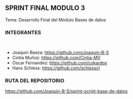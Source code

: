 ## SPRINT FINAL MODULO 3
Tema: Desarrollo Final del Módulo Bases de datos
​
### INTEGRANTES
​
- Joaquin Baeza: https://github.com/Joaquin-B-S
- Cintia Muñoz: https://github.com/Cintia-MV
- Oscar Fernandez: https://github.com/cokardox 
- Hans Schiess: https://github.com/schiesscl
​
### RUTA DEL REPOSITORIO
https://github.com/Joaquin-B-S/sprint-script-base-de-datos

